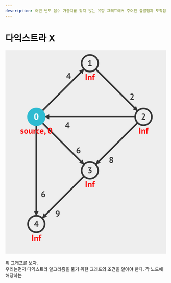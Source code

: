 ```yaml
---
description: 어떤 변도 음수 가중치를 갖지 않는 유향 그래프에서 주어진 출발점과 도착점 사이의 최단 경로 문제를 푸는 알고리즘
---
```


# 다익스트라 X

![](<../.gitbook/assets/image (1).png>)

위 그래프를 보자.\
우리는먼저 다익스트라 알고리즘을 풀기 위한 그래프의 조건을 알아야 한다.  각 노드에 해당하는&#x20;
